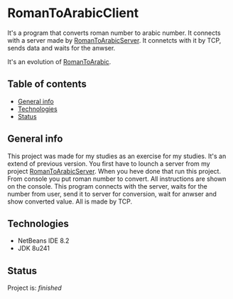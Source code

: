 # RomanToArabicClient
It's a program that converts roman number to arabic number. It connects with a server made by [RomanToArabicServer](https://github.com/janracz/RomanToArabicServer). It connetcts with it by TCP, sends data and waits for the anwser.

It's an evolution of [RomanToArabic](https://github.com/janracz/RomanToArabic).

## Table of contents
* [General info](#general-info)
* [Technologies](#technologies)
* [Status](#status)

## General info
This project was made for my studies as an exercise for my studies. It's an extend of previous version. You first have to lounch a server from my project [RomanToArabicServer](https://github.com/janracz/RomanToArabicServer). When you heve done that run this project. From console you put roman number to convert. All instructions are shown on the console. This program connects with the server, waits for the number from user, send it to server for conversion, wait for anwser and show converted value. All is made by TCP.


## Technologies
* NetBeans IDE 8.2
* JDK 8u241


## Status
Project is: _finished_
